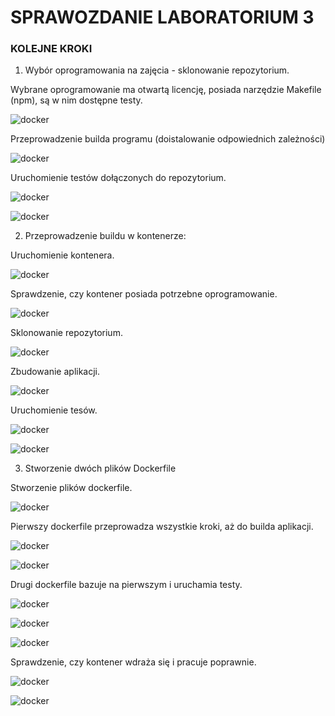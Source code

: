# SPRAWOZDANIE LABORATORIUM 3

### KOLEJNE KROKI


1. Wybór oprogramowania na zajęcia - sklonowanie repozytorium.

Wybrane oprogramowanie ma otwartą licencję, posiada narzędzie Makefile (npm), są w nim dostępne testy.

![docker](./1.png)

Przeprowadzenie builda programu (doistalowanie odpowiednich zależności)

![docker](./1b.png)

Uruchomienie testów dołączonych do repozytorium.

![docker](./1c.png)

![docker](./1d.png)


2. Przeprowadzenie buildu w kontenerze:

Uruchomienie kontenera.

![docker](./2.png)

Sprawdzenie, czy kontener posiada potrzebne oprogramowanie.

![docker](./2b.png)

Sklonowanie repozytorium.

![docker](./2c.png)

Zbudowanie aplikacji.

![docker](./2d.png)

Uruchomienie tesów.

![docker](./2e.png)

![docker](./2f.png)


3. Stworzenie dwóch plików Dockerfile

Stworzenie plików dockerfile.

![docker](./3.png)

Pierwszy dockerfile przeprowadza wszystkie kroki, aż do builda aplikacji.

![docker](./3a.png)

![docker](./4a.png)

Drugi dockerfile bazuje na pierwszym i uruchamia testy.

![docker](./5a.png)

![docker](./5b.png)

![docker](./5c.png)

Sprawdzenie, czy kontener wdraża się i pracuje poprawnie.

![docker](./6.png)

![docker](./6a.png)

